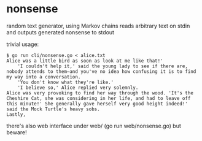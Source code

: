 nonsense
=======

random text generator, using Markov chains
reads arbitrary text on stdin and outputs generated nonsense to stdout

trivial usage:

    $ go run cli/nonsense.go < alice.txt
	Alice was a little bird as soon as look at me like that!'
		'I couldn't help it,' said the young lady to see if there are, nobody attends to them—and you've no idea how confusing it is to find my way into a conversation.
		'You don't know what they're like.'
		'I believe so,' Alice replied very solemnly.
	Alice was very provoking to find her way through the wood. 'It's the Cheshire Cat, she was considering in her life, and had to leave off this minute!' She generally gave herself very good height indeed!' said the Mock Turtle's heavy sobs.
	Lastly,

there's also web interface under web/ (go run web/nonsense.go) but beware!

